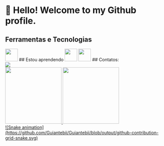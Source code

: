 # 👋 Hello! Welcome to my Github profile.
## Ferramentas e Tecnologias
<img loading="lazy" src="https://cdn.jsdelivr.net/gh/devicons/devicon/icons/git/git-original.svg" width="40" height="40"/>
## Estou aprendendo
<img loading="lazy" src="https://cdn.jsdelivr.net/gh/devicons/devicon/icons/java/java-original.svg" width="40" height="40"/> <img loading="lazy" src="https://cdn.jsdelivr.net/gh/devicons/devicon/icons/linux/linux-original.svg" width="40" height="40"/>
## Contatos:
<div>
<a href="www.linkedin.com/in/guilherme-lima-antebi-105a5626a" target="_blank"><img loading="lazy" src="https://img.shields.io/badge/-LinkedIn-%230077B5?style=for-the-badge&logo=linkedin&logoColor=white" target="_blank"></a>   
</div>
<div>
<a href="https://github.com/Guiantebii">
<img loading="lazy" height="180em" src="https://github-readme-stats.vercel.app/api/top-langs/?username=Guiantebii&layout=compact&langs_count=7&theme=dracula"/>
<img loading="lazy" height="180em" src="https://github-readme-stats.vercel.app/api?username=Guiantebii&show_icons=true&theme=dracula&include_all_commits=true&count_private=true"/>
</div>
![Snake animation](https://github.com/Guiantebii/Guiantebii/blob/output/github-contribution-grid-snake.svg)

